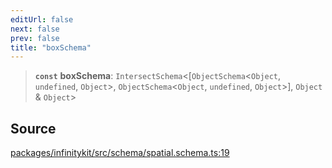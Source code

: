 ```yaml
---
editUrl: false
next: false
prev: false
title: "boxSchema"
---
```


> **`const`** **boxSchema**: `IntersectSchema`\<[`ObjectSchema`\<`Object`, `undefined`, `Object`\>, `ObjectSchema`\<`Object`, `undefined`, `Object`\>], `Object` & `Object`\>

## Source

[packages/infinitykit/src/schema/spatial.schema.ts:19](https://github.com/nodenogg-in/alpha-p2p/blob/e7369be/packages/infinitykit/src/schema/spatial.schema.ts#L19)
